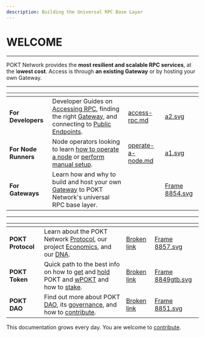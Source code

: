 ```yaml
---
description: Building the Universal RPC Base Layer
---
```


# WELCOME

***

POKT Network provides the **most resilient and scalable RPC services**, at the l**owest cost**. Access is through **an existing Gateway** or by hosting your own Gateway.

***

<table data-view="cards"><thead><tr><th></th><th></th><th data-hidden data-card-target data-type="content-ref"></th><th data-hidden data-card-cover data-type="files"></th></tr></thead><tbody><tr><td><strong>For Developers</strong></td><td>Developer Guides on <a href="developers/access-rpc.md">Accessing RPC</a>, finding the right <a href="developers/use-a-gateway/">Gateway</a>, and connecting to <a href="developers/public-endpoints.md">Public Endpoints</a>. </td><td><a href="developers/access-rpc.md">access-rpc.md</a></td><td><a href=".gitbook/assets/a2.svg">a2.svg</a></td></tr><tr><td><strong>For Node Runners</strong></td><td>Node operators looking to learn <a href="node-operators/operate-a-node.md">how to operate a node</a> or <a href="node-operators/manual-node-setup-guide/">perform manual setup</a>. </td><td><a href="node-operators/operate-a-node.md">operate-a-node.md</a></td><td><a href=".gitbook/assets/a1.svg">a1.svg</a></td></tr><tr><td><strong>For Gateways</strong></td><td>Learn how and why to build and host your own <a href="gateways/host-a-gateway/">Gateway</a> to POKT Network's universal RPC base layer. </td><td></td><td><a href=".gitbook/assets/Frame 8854.svg">Frame 8854.svg</a></td></tr></tbody></table>

***

<table data-view="cards"><thead><tr><th></th><th></th><th data-hidden data-card-target data-type="content-ref"></th><th data-hidden data-card-cover data-type="files"></th></tr></thead><tbody><tr><td><strong>POKT Protocol</strong></td><td>Learn about the POKT Network <a href="pokt-protocol/our-evolution.md">Protocol</a>, our project <a href="learn-about-pokt/the-economics.md">Economics</a>, and our <a href="learn-about-pokt/our-dna.md">DNA</a>.</td><td><a href="broken-reference">Broken link</a></td><td><a href=".gitbook/assets/Frame 8857.svg">Frame 8857.svg</a></td></tr><tr><td><strong>POKT Token</strong></td><td>Quick path to the best info on how to <a href="pokt-token/get-pokt-or-wpokt.md">get</a> and <a href="pokt-token/holding-pokt/">hold</a> POKT and <a href="pokt-token/wrapped-pokt-wpokt/">wPOKT</a> and how to <a href="pokt-token/stake-pokt.md">stake</a>.</td><td><a href="broken-reference">Broken link</a></td><td><a href=".gitbook/assets/Frame 8849gtb.svg">Frame 8849gtb.svg</a></td></tr><tr><td><strong>POKT DAO</strong></td><td>Find out more about POKT <a href="community/dao-os.md">DAO</a>, its <a href="community/governance/">governance</a>, and how to <a href="community/start-contributing/">contribute</a>.</td><td><a href="broken-reference">Broken link</a></td><td><a href=".gitbook/assets/Frame 8851.svg">Frame 8851.svg</a></td></tr></tbody></table>

This documentation grows every day. You are welcome to [contribute](broken-reference).
